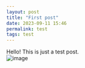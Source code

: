```yaml
---
layout: post
title: "First post"
date: 2023-09-11 15:46
permalink: test
tags: test
---
```


Hello! This is just a test post.<br>
![image](https://i.kym-cdn.com/photos/images/original/002/615/889/b13.png "Name: Apu")
